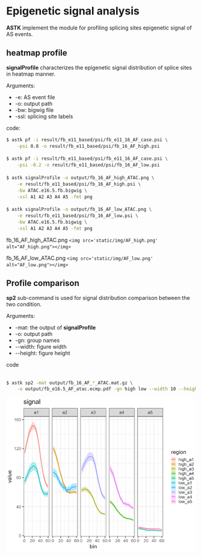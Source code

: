 # Epigenetic signal analysis

**ASTK** implement the module for profiling splicing sites epigenetic signal of AS events.

## heatmap profile

**signalProfile** characterizes the epigenetic signal distribution of splice sites in heatmap manner.

Arguments:

* -e: AS event file
* -o: output path
* -bw: bigwig file
* -ssl: splicing site labels

code:

```bash
$ astk pf -i result/fb_e11_based/psi/fb_e11_16_AF_case.psi \
    -psi 0.8 -o result/fb_e11_based/psi/fb_16_AF_high.psi

$ astk pf -i result/fb_e11_based/psi/fb_e11_16_AF_case.psi \
    -psi -0.2 -o result/fb_e11_based/psi/fb_16_AF_low.psi

$ astk signalProfile -o output/fb_16_AF_high_ATAC.png \
    -e result/fb_e11_based/psi/fb_16_AF_high.psi \
    -bw ATAC.e16.5.fb.bigwig \
    -ssl A1 A2 A3 A4 A5 -fmt png

$ astk signalProfile -o output/fb_16_AF_low_ATAC.png \
    -e result/fb_e11_based/psi/fb_16_AF_low.psi \
    -bw ATAC.e16.5.fb.bigwig \
    -ssl A1 A2 A3 A4 A5 -fmt png
```

fb_16_AF_high_ATAC.png
`<img src='static/img/AF_high.png' alt="AF_high.png"></img>`

fb_16_AF_low_ATAC.png
`<img src='static/img/AF_low.png' alt="AF_low.png"></img>`

## Profile comparison

**sp2** sub-command is used for signal distribution comparison between the two condition.

Arguments:

* -mat: the output of **signalProfile**
* -o: output path
* -gn: group names
* --width: figure width
* --height: figure height

code

```bash

$ astk sp2 -mat output/fb_16_AF_*_ATAC.mat.gz \
    -o output/fb_e16.5_AF_atac.ecmp.pdf -gn high low --width 10 --height 8 
```

<img src='static/img/AF_high_vs_low.png' alt="AF_high_vs_low.png"></img>
